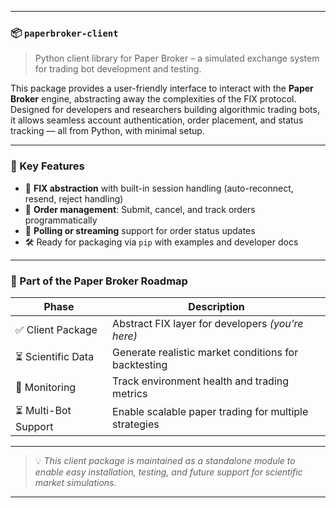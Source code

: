 
---

### 📦 `paperbroker-client`

> Python client library for Paper Broker – a simulated exchange system for trading bot development and testing.

This package provides a user-friendly interface to interact with the **Paper Broker** engine, abstracting away the complexities of the FIX protocol. Designed for developers and researchers building algorithmic trading bots, it allows seamless account authentication, order placement, and status tracking — all from Python, with minimal setup.

---

### 🚀 Key Features

* 🔌 **FIX abstraction** with built-in session handling (auto-reconnect, resend, reject handling)
* 🧾 **Order management**: Submit, cancel, and track orders programmatically
* 📡 **Polling or streaming** support for order status updates
* 🛠️ Ready for packaging via `pip` with examples and developer docs

---

### 🎯 Part of the Paper Broker Roadmap

| Phase               | Description                                           |
| ------------------- | ----------------------------------------------------- |
| ✅ Client Package    | Abstract FIX layer for developers *(you’re here)*     |
| ⏳ Scientific Data   | Generate realistic market conditions for backtesting  |
| 🔁 Monitoring       | Track environment health and trading metrics          |
| ⏳ Multi-Bot Support | Enable scalable paper trading for multiple strategies |

---

> 💡 *This client package is maintained as a standalone module to enable easy installation, testing, and future support for scientific market simulations.*

---
